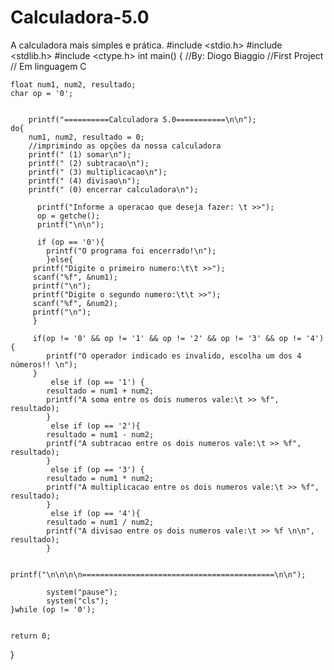 # Calculadora-5.0
A calculadora mais simples e prática.
#include <stdio.h>
#include <stdlib.h>
#include <ctype.h>
int main()
{ //By: Diogo Biaggio
    //First Project
    // Em linguagem C

    float num1, num2, resultado;
    char op = '0';


        printf("==========Calculadora 5.0===========\n\n");
    do{
        num1, num2, resultado = 0;
        //imprimindo as opções da nossa calculadora
        printf(" (1) somar\n");
        printf(" (2) subtracao\n");
        printf(" (3) multiplicacao\n");
        printf(" (4) divisao\n");
        printf(" (0) encerrar calculadora\n");

          printf("Informe a operacao que deseja fazer: \t >>");
          op = getche();
          printf("\n\n");

          if (op == '0'){
            printf("O programa foi encerrado!\n");
            }else{
         printf("Digite o primeiro numero:\t\t >>");
         scanf("%f", &num1);
         printf("\n");
         printf("Digite o segundo numero:\t\t >>");
         scanf("%f", &num2);
         printf("\n");
         }

         if(op != '0' && op != '1' && op != '2' && op != '3' && op != '4'){
            printf("O operador indicado es invalido, escolha um dos 4 números!! \n");
         }
             else if (op == '1') {
            resultado = num1 + num2;
            printf("A soma entre os dois numeros vale:\t >> %f", resultado);
            }
             else if (op == '2'){
            resultado = num1 - num2;
            printf("A subtracao entre os dois numeros vale:\t >> %f", resultado);
            }
             else if (op == '3') {
            resultado = num1 * num2;
            printf("A multiplicacao entre os dois numeros vale:\t >> %f", resultado);
            }
             else if (op == '4'){
            resultado = num1 / num2;
            printf("A divisao entre os dois numeros vale:\t >> %f \n\n", resultado);
            }

            printf("\n\n\n\n===========================================\n\n");

            system("pause");
            system("cls");
    }while (op != '0');


    return 0;
}
